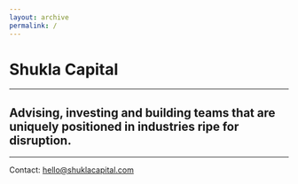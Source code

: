 ```yaml
---
layout: archive
permalink: /
---
```

<div class="home">
  <h1 class="logo">Shukla Capital</h1>
  <hr/>
  <h2>Advising, investing and building teams that are uniquely positioned in industries ripe for disruption.</h2>
  <hr/>
  <p>Contact: <a href="mailto:hello@shuklacapital.com">hello@shuklacapital.com</a></p>
</div>
